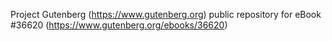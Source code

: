 Project Gutenberg (https://www.gutenberg.org) public repository for eBook #36620 (https://www.gutenberg.org/ebooks/36620)

